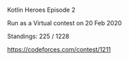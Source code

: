 Kotlin Heroes Episode 2

Run as a Virtual contest on 20 Feb 2020

Standings: 225 / 1228

https://codeforces.com/contest/1211

